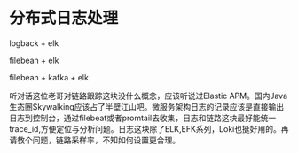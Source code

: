 # 分布式日志处理


logback + elk

filebean + elk

filebean + kafka + elk



听对话这位老哥对链路跟踪这块没什么概念，应该听说过Elastic APM。国内Java生态圈Skywalking应该占了半壁江山吧。微服务架构日志的记录应该是直接输出日志到控制台，通过filebeat或者promtail去收集，日志和链路这块最好能统一trace_id,方便定位与分析问题。日志这块除了ELK,EFK系列，Loki也挺好用的。再请教个问题，链路采样率，不知如何设置更合理。